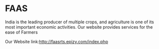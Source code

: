 # FAAS
India is the leading producer of multiple crops, and agriculture is one of its most important economic activities.
Our website provides services for the ease of Farmers

Our Website link:http://faasrts.epizy.com/index.php
